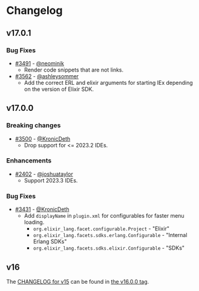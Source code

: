 # Changelog

## v17.0.1

### Bug Fixes
* [#3491](https://github.com/KronicDeth/intellij-elixir/pull/3491) - [@neominik](https://github.com/neominik)
  * Render code snippets that are not links.
* [#3562](https://github.com/KronicDeth/intellij-elixir/pull/3562) - [@ashleysommer](https://github.com/ashleysommer)
  * Add the correct ERL and elixir arguments for starting IEx depending on the version of Elixir SDK.

## v17.0.0

### Breaking changes
* [#3500](https://github.com/KronicDeth/intellij-elixir/pull/3500) - [@KronicDeth](https://github.com/KronicDeth)
  * Drop support for <= 2023.2 IDEs.

### Enhancements
* [#2402](https://github.com/KronicDeth/intellij-elixir/pull/3402) - [@joshuataylor](https://github.com/joshuataylor)
  * Support 2023.3 IDEs.

### Bug Fixes
* [#3431](https://github.com/KronicDeth/intellij-elixir/pull/3431) - [@KronicDeth](https://github.com/KronicDeth)
  * Add `displayName` in `plugin.xml` for configurables for faster menu loading.
    * `org.elixir_lang.facet.configurable.Project` - "Elixir"
    * `org.elixir_lang.facets.sdks.erlang.Configurable` - "Internal Erlang SDKs"
    * `org.elixir_lang.facets.sdks.elixir.Configurable` - "SDKs"

## v16

The [CHANGELOG for v15](https://github.com/KronicDeth/intellij-elixir/blob/v15.1.0/CHANGELOG.md) can be found in [the v16.0.0 tag](https://github.com/KronicDeth/intellij-elixir/tree/v16.0.0).
